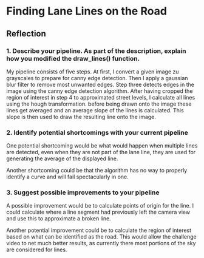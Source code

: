 # Finding Lane Lines on the Road 

## Reflection

### 1. Describe your pipeline. As part of the description, explain how you modified the draw_lines() function.

My pipeline consists of five steps. At first, I convert a given image zu grayscales to prepare for canny edge detection. Then I apply a gaussian blur filter to remove most unwanted edges. Step three detects edges in the image using the canny edge detection algorithm. After having cropped the region of interest in step 4 to approximated street levels, I calculate all lines using the hough transformation. before being drawn onto the image these lines get averaged and an average slope of the lines is calculated. This slope is then used to draw the resulting line onto the image.

### 2. Identify potential shortcomings with your current pipeline

One potential shortcoming would be what would happen when multiple lines are detected, even when they are not part of the lane line, they are used for generating the average of the displayed line. 

Another shortcoming could be that the algorithm has no way to properly identify a curve and will fail spectacularly in one.


### 3. Suggest possible improvements to your pipeline

A possible improvement would be to calculate points of origin for the line. I could calculate where a line segment had previously left the camera view and use this to approximate a broken line.

Another potential improvement could be to calculate the region of interest based on what can be identified as the road. This would allow the challenge video to net much better results, as currently there most portions of the sky are considered for lines.
